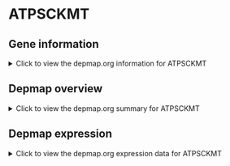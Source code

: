 <h1>ATPSCKMT</h1>

<h2>Gene information</h2>
<details>
  <summary>Click to view the depmap.org information for ATPSCKMT</summary>
  <iframe src="https://depmap.org/portal/gene/ATPSCKMT?tab=about" style="border:none;width:100%;height:800px"></iframe>
</details>

<h2>Depmap overview</h2>
<details>
  <summary>Click to view the depmap.org summary for ATPSCKMT</summary>
  <iframe src="https://depmap.org/portal/gene/ATPSCKMT?tab=overview" style="border:none;width:100%;height:800px"></iframe>
</details>

<h2>Depmap expression</h2>
<details>
  <summary>Click to view the depmap.org expression data for ATPSCKMT</summary>
  <iframe src="https://depmap.org/portal/gene/ATPSCKMT?tab=characterization" style="border:none;width:100%;height:800px"></iframe>
</details>


<!--
<h2>Reactome Pathway diagram</h2>
PNAME
-->


